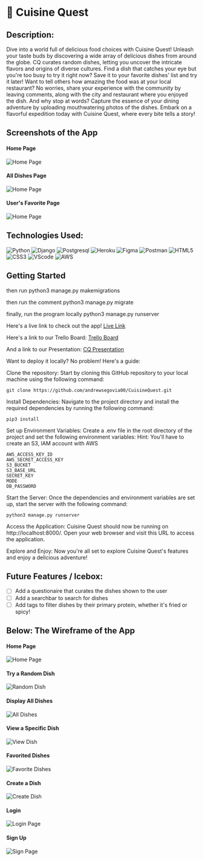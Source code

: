 # :custard:  Cuisine Quest

## Description:

Dive into a world full of delicious food choices with Cuisine Quest! Unleash your taste buds by discovering a wide array of delicious dishes from around the globe. CQ curates random dishes, letting you uncover the intricate flavors and origins of diverse cultures. Find a dish that catches your eye but you're too busy to try it right now? Save it to your favorite dishes' list and try it later! Want to tell others how amazing the food was at your local restaurant? No worries, share your experience with the community by leaving comments, along with the city and restaurant where you enjoyed the dish. And why stop at words? Capture the essence of your dining adventure by uploading mouthwatering photos of the dishes. Embark on a flavorful expedition today with Cuisine Quest, where every bite tells a story!


## Screenshots of the App

#### Home Page
![Home Page](/main_app/static/assets/CQHome.png)

#### All Dishes Page
![Home Page](/main_app/static/assets/allDishes.png)

#### User's Favorite Page
![Home Page](/main_app/static/assets/favorites.png)


## Technologies Used:

![Python](https://img.shields.io/badge/Python-FFD43B?style=for-the-badge&logo=python&logoColor=blue) ![Django](https://img.shields.io/badge/Django-092E20?style=for-the-badge&logo=django&logoColor=green) ![Postgresql](https://img.shields.io/badge/PostgreSQL-316192?style=for-the-badge&logo=postgresql&logoColor=white) ![Heroku](https://img.shields.io/badge/Heroku-430098?style=for-the-badge&logo=heroku&logoColor=white) ![Figma](https://img.shields.io/badge/Figma-F24E1E?style=for-the-badge&logo=figma&logoColor=white) ![Postman](https://img.shields.io/badge/Postman-FF6C37?style=for-the-badge&logo=Postman&logoColor=white) ![HTML5](https://img.shields.io/badge/HTML5-E34F26?style=for-the-badge&logo=html5&logoColor=white) ![CSS3](https://img.shields.io/badge/CSS3-1572B6?style=for-the-badge&logo=css3&logoColor=white) ![VScode](https://img.shields.io/badge/VSCode-0078D4?style=for-the-badge&logo=visual%20studio%20code&logoColor=white)
![AWS](https://img.shields.io/badge/Amazon_AWS-FF9900?style=for-the-badge&logo=amazonaws&logoColor=white)

## Getting Started

then run python3 manage.py makemigrations

then run the comment python3 manage.py migrate

finally, run the program locally
python3 manage.py runserver

Here's a live link to check out the app! [Live Link](https://cuisine-quest-app-72c4b2078ce8.herokuapp.com/)

Here's a link to our Trello Board: [Trello Board](https://trello.com/invite/b/H5CgLobg/ATTI12e846a40b7c81b7aac01714fbbedf358BA56E74/project-x)

And a link to our Presentation: [CQ Presentation](https://docs.google.com/presentation/d/1WfC8VgTBY0pQOlEFjcsf_ahRLroUgU2QxTImZARp6ww/edit?usp=sharing)

Want to deploy it locally? No problem! Here's a guide:

Clone the repository: Start by cloning this GitHub repository to your local machine using the following command:

```
git clone https://github.com/andrewsegovia00/CuisineQuest.git
```

Install Dependencies: Navigate to the project directory and install the required dependencies by running the following command:

```
pip3 install
```
Set up Environment Variables: Create a .env file in the root directory of the project and set the following environment variables: 
Hint: You'll have to create an S3, IAM account with AWS

```
AWS_ACCESS_KEY_ID
AWS_SECRET_ACCESS_KEY
S3_BUCKET
S3_BASE_URL
SECRET_KEY
MODE
DB_PASSWORD
```

Start the Server: Once the dependencies and environment variables are set up, start the server with the following command:

```
python3 manage.py runserver
```
Access the Application: Cuisine Quest should now be running on http://localhost:8000/. Open your web browser and visit this URL to access the application.

Explore and Enjoy: Now you're all set to explore Cuisine Quest's features and enjoy a delicious adventure!

## Future Features / Icebox:
- [ ] Add a questionaire that curates the dishes shown to the user
- [ ] Add a searchbar to search for dishes
- [ ] Add tags to filter dishes by their primary protein, whether it's fried or spicy!

## Below: The Wireframe of the App

#### Home Page
![Home Page](/main_app/static/assets/Home.png)

#### Try a Random Dish
![Random Dish](/main_app/static/assets/RandDish.png)

#### Display All Dishes
![All Dishes](/main_app/static/assets/AllDishes.png)

#### View a Specific Dish
![View Dish](/main_app/static/assets/ViewDish.png)

#### Favorited Dishes
![Favorite Dishes](/main_app/static/assets/FavoritedDishes.png)

#### Create a Dish
![Create Dish](/main_app/static/assets/CreateDish.png)

#### Login
![Login Page](/main_app/static/assets/LogIn.png)

#### Sign Up
![Sign Page](/main_app/static/assets/SignUp.png)